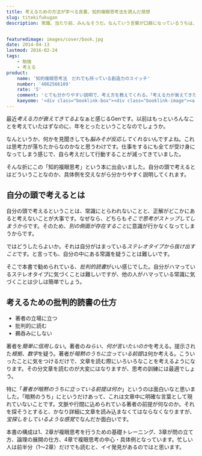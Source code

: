 ```yaml
---
title: 考えるための方法が学べる良書、知的複眼思考法を読んだ感想
slug: titekifukugan
description: 常識、当たり前、みんなそうだ。なんていう言葉が口癖になっているうちは、自分の頭で考えられていないのではないでしょうか。自分の頭で考えるには、まず「ステレオタイプから抜け出す」ことが第一歩となるそうです。


featuredimage: images/cover/book.jpg
date: 2014-04-13
lastmod: 2016-02-24
tags: 
    - 勉強
    - 考える
product:
    name: '知的複眼思考法　だれでも持っている創造力のスイッチ'
    number: '4062566109'
    rate: '5'
    comment: 'とても分かりやすい説明で、考え方を教えてくれる。「考える力が衰えてきたな」という人にオススメ'
    kaeyome: '<div class="booklink-box"><div class="booklink-image"><a href="http://www.amazon.co.jp/exec/obidos/asin/4062566109/illusionspace-22/" rel="nofollow" target="_blank"><img src="http://ecx.images-amazon.com/images/I/415WdznO7qL._SL160_.jpg" style="border: none;" /></a></div><div class="booklink-info"><div class="booklink-name"><a href="http://www.amazon.co.jp/exec/obidos/asin/4062566109/illusionspace-22/" rel="nofollow" target="_blank">知的複眼思考法 誰でも持っている創造力のスイッチ (講談社プラスアルファ文庫)</a><div class="booklink-powered-date">posted with <a href="http://yomereba.com" rel="nofollow" target="_blank">ヨメレバ</a></div></div><div class="booklink-detail">苅谷 剛彦 講談社 2002-05-20    </div><div class="booklink-link2"><div class="shoplinkamazon"><a href="http://www.amazon.co.jp/exec/obidos/asin/4062566109/illusionspace-22/" rel="nofollow" target="_blank" title="アマゾン" >Amazonで購入</a></div><div class="shoplinkrakuten"><a href="http://hb.afl.rakuten.co.jp/hgc/11acbc01.369b1bf6.11acbc02.cabf9fe9/?pc=http%3A%2F%2Fbooks.rakuten.co.jp%2Frb%2F1445527%2F%3Fscid%3Daf_ich_link_urltxt%26m%3Dhttp%3A%2F%2Fm.rakuten.co.jp%2Fev%2Fbook%2F" rel="nofollow" target="_blank" title="楽天ブックス" >楽天ブックスで購入</a></div>                         <div class="shoplinkkino"><a href="http://ck.jp.ap.valuecommerce.com/servlet/referral?sid=3085416&pid=882196163&vc_url=http%3A%2F%2Fwww.kinokuniya.co.jp%2Ff%2Fdsg-01-9784062566100" target="_blank" title="kino" >紀伊國屋書店で購入<img src="http://ad.jp.ap.valuecommerce.com/servlet/gifbanner?sid=3085416&pid=882196163" height="1" width="1" border="0"></a></div>                   </div></div><div class="booklink-footer"></div></div>'
---
```


最近<em>考える力が衰えてきてる</em>よなぁと感じるGenです。以前はもっといろんなことを考えていたはずなのに、年をとったということなのでしょうか。

なんというか、何かを見聞きしても<em>脳みそが反応してくれない</em>んですよね。これは思考力が落ちたからなのかなと思うわけです。仕事をするにも全てが受け身になってしまう感じで、自ら考えだして行動することが減ってきていました。

そんな折にこの「知的複眼思考」という本に出会いました。自分の頭で考えるとはどういうことなのか、具体例を交えながら分かりやすく説明してくれます。


## 自分の頭で考えるとは


自分の頭で考えるということは、常識にとらわれないことと、正解がどこかにあると考えないことが大事です。なぜなら、どちらも<em>そこで思考がストップしてしまうから</em>です。そのため、<em>別の側面が存在すること</em>に意識が行かなくなってしまうからです。

ではどうしたらよいか。それは自分がはまっている<em>ステレオタイプから抜け出すこと</em>です。と言っても、自分の中にある常識を疑うことは難しいです。

そこで本書で勧められている、<em>批判的読書</em>がいい感じでした。自分がハマっているステレオタイプに気づくことは難しいですが、他の人がハマっている常識に気づくことは少しは簡単でしょう。


## 考えるための批判的読書の仕方


<ul>
<li>著者の立場に立つ</li>
<li>批判的に読む</li>
<li>鵜呑みにしない</li>
</ul>
著者を<em>簡単に信用しない</em>。著者の<em>ねらい、何が言いたいのか</em>を考える。提示された<em>根拠、数字</em>を疑う。著者が<em>暗黙のうちに立っている前提</em>は何か考える。こういったことに気をつけるだけで、文章を読む際にいろいろなことを考えるようになります。その分文章を読むのが大変にはなりますが、思考の訓練には最適でしょう。

特に「<em>著者が暗黙のうちに立っている前提は何か</em>」というのは面白いなと思いました。「暗黙のうち」にというだけあって、これは文章中に明確な言葉として現れていないことです。文脈や行間に込められている著者の前提が何なのか。それを探そうとすると、かなり詳細に文章を読み込まなくてはならなくなりますが、<em>宝探しをしているような感覚</em>でなんだか面白いです。

本書の構成は1、2章が複眼思考を行うための基礎トレーニング、3章が問の立て方、論理の展開の仕方、4章で複眼思考の中心・具体例となっています。忙しい人は前半分（1〜2章）だけでも読むと、イイ発見があるのではと思います。


  